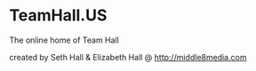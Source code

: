 TeamHall.US
===========

The online home of Team Hall

created by Seth Hall & Elizabeth Hall @ http://middle8media.com